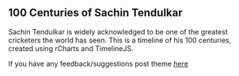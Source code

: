 ## 100 Centuries of Sachin Tendulkar

Sachin Tendulkar is widely acknowledged to be one of the greatest cricketers the world has seen. This is a timeline of his 100 centuries, created using rCharts and TimelineJS.

If you have any feedback/suggestions post theme [here](https://github.com/ramnathv/sachin100s/issues/new)